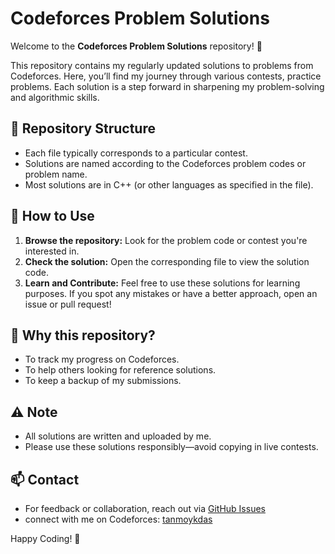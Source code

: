# Codeforces Problem Solutions

Welcome to the **Codeforces Problem Solutions** repository! 👋

This repository contains my regularly updated solutions to problems from Codeforces. Here, you’ll find my journey through various contests, practice problems. Each solution is a step forward in sharpening my problem-solving and algorithmic skills.

## 📂 Repository Structure

- Each file typically corresponds to a particular contest.
- Solutions are named according to the Codeforces problem codes or problem name.
- Most solutions are in C++ (or other languages as specified in the file).

## 📝 How to Use

1. **Browse the repository:** Look for the problem code or contest you're interested in.
2. **Check the solution:** Open the corresponding file to view the solution code.
3. **Learn and Contribute:** Feel free to use these solutions for learning purposes. If you spot any mistakes or have a better approach, open an issue or pull request!

## 🚩 Why this repository?

- To track my progress on Codeforces.
- To help others looking for reference solutions.
- To keep a backup of my submissions.

## ⚠️ Note

- All solutions are written and uploaded by me.
- Please use these solutions responsibly—avoid copying in live contests.

## 📫 Contact

- For feedback or collaboration, reach out via [GitHub Issues](https://github.com/tanmoykdas/Codeforces-problem/issues)
- connect with me on Codeforces: [tanmoykdas](https://codeforces.com/profile/tanmoykdas)

Happy Coding! 🚀
